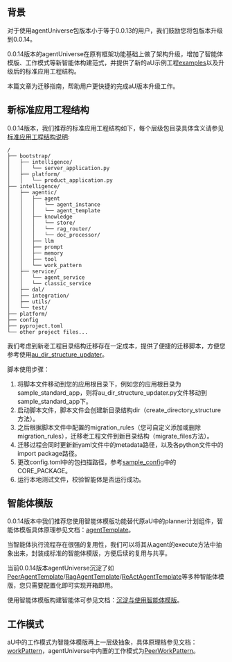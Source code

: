 ## 背景
对于使用agentUniverse包版本小于等于0.0.13的用户，我们鼓励您将包版本升级到0.0.14。

0.0.14版本的agentUniverse在原有框架功能基础上做了架构升级，增加了智能体模版、工作模式等新智能体构建范式，并提供了新的aU示例工程[examples](../../../../examples)以及升级后的标准应用工程结构。

本篇文章为迁移指南，帮助用户更快捷的完成aU版本升级工作。

## 新标准应用工程结构
0.0.14版本，我们推荐的标准应用工程结构如下，每个层级包目录具体含义请参见[标准应用工程结构说明](1.标准应用工程结构说明.md):
```
/
├── bootstrap/
│   ├── intelligence/
│   │   └── server_application.py
│   ├── platform/
│   │   └── product_application.py
├── intelligence/
│   ├── agentic/
│   │   ├── agent
│   │   │   └── agent_instance
│   │   │   └── agent_template
│   │   ├── knowledge
│   │   │   └── store/
│   │   │   └── rag_router/
│   │   │   └── doc_processor/
│   │   ├── llm
│   │   ├── prompt
│   │   ├── memory
│   │   ├── tool
│   │   └── work_pattern
│   ├── service/
│   │   └── agent_service
│   │   └── classic_service
│   ├── dal/
│   ├── integration/
│   ├── utils/
│   └── test/
├── platform/
├── config
├── pyproject.toml
└── other project files...
```

我们考虑到新老工程目录结构迁移存在一定成本，提供了便捷的迁移脚本，方便您参考使用[au_dir_structure_updater](../../../../examples/sample_standard_app/au_dir_structure_updater.py)。

脚本使用步骤：
1. 将脚本文件移动到您的应用根目录下，例如您的应用根目录为sample_standard_app，则将au_dir_structure_updater.py文件移动到sample_standard_app下。
2. 启动脚本文件，脚本文件会创建新目录结构dir（create_directory_structure方法）。
3. 之后根据脚本文件中配置的migration_rules（您可自定义添加或删除migration_rules），迁移老工程文件到新目录结构（migrate_files方法）。
4. 迁移过程会同时更新新yaml文件中的metadata路径，以及各python文件中的import package路径。
5. 更改config.toml中的包扫描路径，参考[sample_config](../../../../examples/sample_standard_app/config/config.toml)中的CORE_PACKAGE。
6. 运行本地测试文件，校验智能体是否运行成功。

## 智能体模版

0.0.14版本中我们推荐您使用智能体模版功能替代原aU中的planner计划组件，智能体模版具体原理参见文档：[agentTemplate](../../zh/In-Depth_Guides/原理介绍/智能体/智能体模版.md)。

当智能体执行流程存在很强的复用性，我们可以将其从agent的execute方法中抽象出来，封装成标准的智能体模版，方便后续的复用与共享。

当前0.0.14版本agentUniverse沉淀了如[PeerAgentTemplate](../../../../agentuniverse/agent/template/peer_agent_template.py)/[RagAgentTemplate](../../../../agentuniverse/agent/template/rag_agent_template.py)/[ReActAgentTemplate](../../../../agentuniverse/agent/template/react_agent_template.py)等多种智能体模版，您只需要配置化即可实现开箱即用。

使用智能体模版构建智能体可参见文档：[沉淀与使用智能体模版](../开始使用/5.沉淀与使用智能体模版.md)。


## 工作模式
aU中的工作模式为智能体模版再上一层级抽象，具体原理档参见文档：[workPattern](../../zh/In-Depth_Guides/原理介绍/工作模式/工作模式.md)，agentUniverse中内置的工作模式为[PeerWorkPattern](../../../../agentuniverse/agent/work_pattern/peer_work_pattern.py)。
